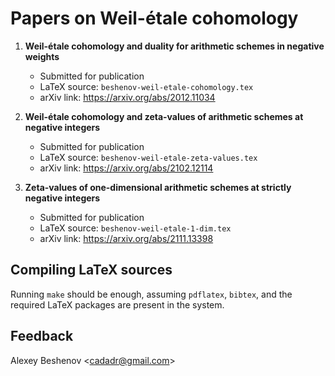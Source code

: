 # Papers on Weil-étale cohomology

1. **Weil-étale cohomology and duality for arithmetic schemes in negative weights**

     * Submitted for publication
     * LaTeX source: `beshenov-weil-etale-cohomology.tex`
     * arXiv link: https://arxiv.org/abs/2012.11034

2. **Weil-étale cohomology and zeta-values of arithmetic schemes at negative integers**

     * Submitted for publication
     * LaTeX source: `beshenov-weil-etale-zeta-values.tex`
     * arXiv link: https://arxiv.org/abs/2102.12114

3. **Zeta-values of one-dimensional arithmetic schemes at strictly negative integers**

     * Submitted for publication
     * LaTeX source: `beshenov-weil-etale-1-dim.tex`
     * arXiv link: https://arxiv.org/abs/2111.13398


## Compiling LaTeX sources

Running `make` should be enough, assuming `pdflatex`, `bibtex`, and the required
LaTeX packages are present in the system.


## Feedback

Alexey Beshenov &lt;cadadr@gmail.com&gt;
